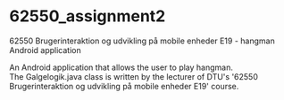 # 62550_assignment2
62550 Brugerinteraktion og udvikling på mobile enheder E19 - hangman Android application

An Android application that allows the user to play hangman.  
The Galgelogik.java class is written by the lecturer of DTU's '62550 Brugerinteraktion og udvikling på mobile enheder E19' course.
